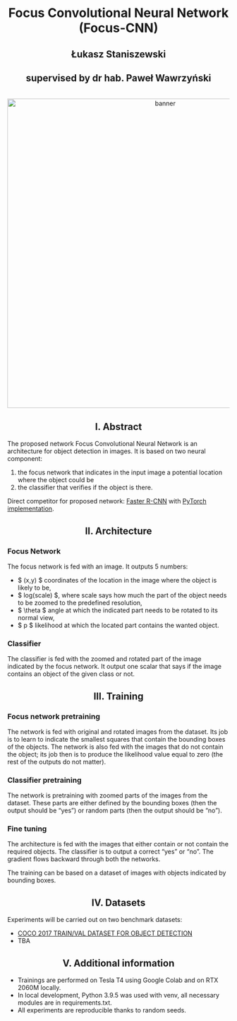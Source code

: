 <h1 align="center">Focus Convolutional Neural Network (Focus-CNN)</h1>
<h2 align="center">Łukasz Staniszewski</h2>
<h2 align="center">supervised by dr hab. Paweł Wawrzyński</h2>

<br>
<div align="center">
<img src="https://simargl.eu/images/partner-wut.png" alt="banner" width=700>
</div>

<h2 align="center"> I. Abstract </h2>

The proposed network Focus Convolutional Neural Network is an architecture for object detection in images. It is based on two neural component:
1) the focus network that indicates in the input image a potential location where the object could be
2) the classifier that verifies if the object is there.

Direct competitor for proposed network: <a href="https://arxiv.org/pdf/1506.01497">Faster R-CNN</a> with <a href="https://github.com/AlphaJia/pytorch-faster-rcnn">PyTorch implementation</a>.

<h2 align="center"> II. Architecture </h2>

### Focus Network
The focus network is fed with an image. It outputs 5 numbers:
+ $ (x,y) $ coordinates of the location in the image where the object is likely to be,
+ $ log(scale) $, where scale says how much the part of the object needs to be zoomed to the predefined resolution,
+ $ \theta $ angle at which the indicated part needs to be rotated to its normal view,
+ $ p $ likelihood at which the located part contains the wanted object.

### Classifier
The classifier is fed with the zoomed and rotated part of the image indicated by the focus network. It output one scalar that says if the image contains an object of the given class or not. 

<h2 align="center"> III. Training </h2>

### Focus network pretraining
The network is fed with original and rotated images from the dataset. Its job is to learn to indicate the smallest squares that contain the bounding boxes of the objects. The network is also fed with the images that do not contain the object; its job then is to produce the likelihood value equal to zero (the rest of the outputs do not matter).

### Classifier pretraining
The network is pretraining with zoomed parts of the images from the dataset. These parts are either defined by the bounding boxes (then the output should be “yes”) or random parts (then the output should be “no”).

### Fine tuning
The architecture is fed with the images that either contain or not contain the required objects. The classifier is to output a correct “yes” or “no”. The gradient flows backward through both the networks. 

The training can be based on a dataset of images with objects indicated by bounding boxes.

<h2 align="center"> IV. Datasets </h2>

Experiments will be carried out on two benchmark datasets:
+ <a href="https://cocodataset.org/#home">COCO 2017 TRAIN/VAL DATASET FOR OBJECT DETECTION</a>
+ TBA

<h2 align="center"> V. Additional information </h2>

+ Trainings are performed on Tesla T4 using Google Colab and on RTX 2060M locally.
+ In local development, Python 3.9.5 was used with venv, all necessary modules are in requirements.txt.
+ All experiments are reproducible thanks to random seeds.
<!-- + Folder structure:
  ```
  footbal-frame-classifier/
  │
  ├── results.csv - final predictions
  ├── train.py - main script to start training
  ├── make_predictions.py - script for making predictions
  ├── preprocess_data.py - script for data preprocessing
  ├── evaluate_metrics_val.py - script for model validation  
  │
  ├── requirements.txt - necessary modules to develop locally
  ├── config.json - holds configuration for training
  ├── parse_config.py - class to handle config file and cli options
  │
  ├── notebooks/ - notebooks used in project
  │   ├── DataAnalysis.ipynb - notebook for data preprocessing
  │   └── Colab.ipynb - Google Colab session using all scripts
  │
  ├── base/ - abstract base classes
  │   ├── base_data_loader.py
  │   ├── base_model.py
  │   └── base_trainer.py
  │
  ├── data_loader/ - anything about data loading goes here
  │   ├── TestDataset.py    - dataset for tests
  │   ├── FramesDataset.py  - dataset for train/validation
  │   └── data_loaders.py
  │
  ├── data/ - default directory for storing input data
  │
  ├── model/ - models, losses, and metrics defined
  │   ├── model.py
  │   ├── metric.py
  │   └── loss.py
  │
  ├── saved/
  │   ├── models/ - trained models are saved here
  │   └── log/ - default logdir for tensorboard and logging output
  │
  ├── trainer/ - trainers
  │   └── trainer.py
  │
  ├── logger/ - module for tensorboard visualization and logging - not used in this project
  │  
  └── utils/ - small utility functions
      ├── util.py
      └── ...
  ``` -->